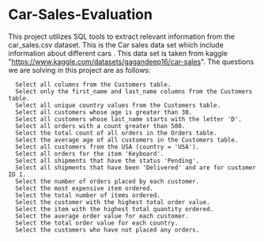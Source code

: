 # Car-Sales-Evaluation
This project utilizes SQL tools to extract relevant information from the car_sales.csv dataset. This is the Car sales data set which include information about different cars . This data set is taken from kaggle "https://www.kaggle.com/datasets/gagandeep16/car-sales". 
The questions we are solving in this project are as follows:

      Select all columns from the Customers table.
      Select only the first_name and last_name columns from the Customers table.
      Select all unique country values from the Customers table.
      Select all customers whose age is greater than 30.
      Select all customers whose last_name starts with the letter 'D'.
      Select all orders with a count greater than 500.
      Select the total count of all orders in the Orders table.
      Select the average age of all customers in the Customers table.
      Select all customers from the USA (country = 'USA').
      Select all orders for the item 'Keyboard'.
      Select all shipments that have the status 'Pending'.
      Select all shipments that have been 'Delivered' and are for customer ID 1.
      Select the number of orders placed by each customer.
      Select the most expensive item ordered.
      Select the total number of items ordered.
      Select the customer with the highest total order value.
      Select the item with the highest total quantity ordered.
      Select the average order value for each customer.
      Select the total order value for each country.
      Select the customers who have not placed any orders.
